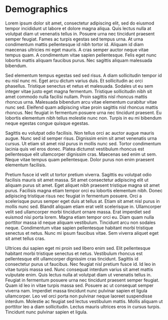 # Demographics

Lorem ipsum dolor sit amet, consectetur adipiscing elit, sed do eiusmod tempor incididunt ut labore et dolore magna aliqua. Quis lectus nulla at volutpat diam ut venenatis tellus in. Posuere urna nec tincidunt praesent semper feugiat. Fames ac turpis egestas sed tempus urna. At urna condimentum mattis pellentesque id nibh tortor id. Aliquam id diam maecenas ultricies mi eget mauris. A cras semper auctor neque vitae tempus quam. A condimentum vitae sapien pellentesque. Felis eget nunc lobortis mattis aliquam faucibus purus. Nec sagittis aliquam malesuada bibendum.

Sed elementum tempus egestas sed sed risus. A diam sollicitudin tempor id eu nisl nunc mi. Eget arcu dictum varius duis. Et sollicitudin ac orci phasellus. Tristique senectus et netus et malesuada. Sodales ut eu sem integer vitae justo eget magna fermentum. Tristique sollicitudin nibh sit amet commodo nulla facilisi nullam. Proin sagittis nisl rhoncus mattis rhoncus urna. Malesuada bibendum arcu vitae elementum curabitur vitae nunc sed. Eleifend quam adipiscing vitae proin sagittis nisl rhoncus mattis rhoncus. Nec feugiat in fermentum posuere urna nec tincidunt praesent. Eu lobortis elementum nibh tellus molestie nunc non. Turpis in eu mi bibendum neque egestas congue quisque egestas.

Sagittis eu volutpat odio facilisis. Non tellus orci ac auctor augue mauris augue. Nunc sed id semper risus. Dignissim enim sit amet venenatis urna cursus. Ut etiam sit amet nisl purus in mollis nunc sed. Tortor condimentum lacinia quis vel eros donec. Platea dictumst vestibulum rhoncus est pellentesque elit ullamcorper dignissim cras. Maecenas sed enim ut sem. Neque vitae tempus quam pellentesque. Dolor purus non enim praesent elementum facilisis.

Pretium fusce id velit ut tortor pretium viverra. Sagittis eu volutpat odio facilisis mauris sit amet massa. Sit amet consectetur adipiscing elit ut aliquam purus sit amet. Eget aliquet nibh praesent tristique magna sit amet purus. Facilisis magna etiam tempor orci eu lobortis elementum nibh. Donec adipiscing tristique risus nec feugiat in fermentum posuere. Orci a scelerisque purus semper eget duis at tellus at. Etiam sit amet nisl purus in mollis nunc sed. Blandit aliquam etiam erat velit scelerisque in. Ullamcorper velit sed ullamcorper morbi tincidunt ornare massa. Erat imperdiet sed euismod nisi porta lorem. Magna etiam tempor orci eu. Diam quam nulla porttitor massa id neque aliquam vestibulum. Tincidunt arcu non sodales neque. Condimentum vitae sapien pellentesque habitant morbi tristique senectus et netus. Nunc mi ipsum faucibus vitae. Sem viverra aliquet eget sit amet tellus cras.

Ultrices dui sapien eget mi proin sed libero enim sed. Elit pellentesque habitant morbi tristique senectus et netus. Vestibulum rhoncus est pellentesque elit ullamcorper dignissim cras tincidunt. Sagittis id consectetur purus ut faucibus. Nec feugiat nisl pretium fusce id. Id leo in vitae turpis massa sed. Nunc consequat interdum varius sit amet mattis vulputate enim. Quis lectus nulla at volutpat diam ut venenatis tellus in. Feugiat in fermentum posuere urna nec tincidunt praesent semper feugiat. Quam id leo in vitae turpis massa sed. Posuere ac ut consequat semper viverra nam. Imperdiet massa tincidunt nunc pulvinar sapien et ligula ullamcorper. Leo vel orci porta non pulvinar neque laoreet suspendisse interdum. Molestie ac feugiat sed lectus vestibulum mattis. Mollis aliquam ut porttitor leo a diam sollicitudin. Lectus mauris ultrices eros in cursus turpis. Tincidunt nunc pulvinar sapien et ligula.